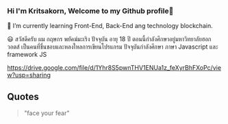 ### Hi I'm Kritsakorn, Welcome to my Github profile👋

👋 I’m currently learning Front-End, Back-End ang technology blockchain.

😃 สวัสดีครับ ผม กฤษกร  พยัคฆ์มะเริง ปัจจุบัน อายุ 18 ปี ตอนนี้กำลังศึกษาอยู่มหาวิทยาลัยฮอกวอตส์ เป็นคนที่ชื่นชอบและหลงใหลการเขียนโปรแกรม ปัจจุบันกำลังศึกษา ภาษา Javascript และ framework JS

https://drive.google.com/file/d/1Yhr8S5pwnTHV1ENUa1z_feXyrBhFXoPc/view?usp=sharing
<!--
**kritsakorn-Dev/kritsakorn-dev** is a ✨ _special_ ✨ repository because its `README.md` (this file) appears on your GitHub profile.

Here are some ideas to get you started:

- 🔭 I’m currently working on ...
- 🌱 I’m currently learning ...
- 👯 I’m looking to collaborate on ...
- 🤔 I’m looking for help with ...
- 💬 Ask me about ...
- 📫 How to reach me: ...
- 😄 Pronouns: ...
- ⚡ Fun fact: ...
-->
## Quotes
> "face your fear"
